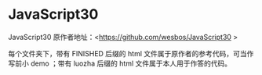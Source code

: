 
# JavaScript30

JavaScript30 原作者地址：<https://github.com/wesbos/JavaScript30 >

每个文件夹下，带有 FINISHED 后缀的 html 文件属于原作者的参考代码，可当作写前小 demo ；带有 luozha 后缀的 html 文件属于本人用于作答的代码。

